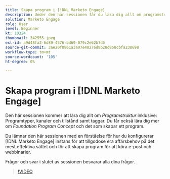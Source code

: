```yaml
---
title: Skapa program i [!DNL Marketo Engage]
description: Under den här sessionen får du lära dig allt om programstruktur, inklusive programtyper, kanaler och status samt taggar.
solution: Marketo Engage
role: User
level: Beginner
kt: 10324
thumbnail: 342555.jpeg
exl-id: a9d48fa2-6d89-4576-bd69-079c2e62b7d5
source-git-commit: 3ae20f0861a3a97e40276d8b20d858cbfa238698
workflow-type: tm+mt
source-wordcount: '105'
ht-degree: 0%

---
```


# Skapa program i [!DNL Marketo Engage]

Den här sessionen kommer att lära dig allt om *Programstruktur* inklusive: Programtyper, kanaler och tillstånd samt taggar. Du får också lära dig mer om *Foundation Program Concept* och det som skapar ett program.

Du lämnar den här sessionen med en förståelse för hur du konfigurerar [!DNL Marketo Engage] instans för att tillgodose era affärsbehov på det mest effektiva sättet och för att skapa program för att köra e-post och webbinarier.

Frågor och svar i slutet av sessionen besvarar alla dina frågor.

>[!VIDEO](https://video.tv.adobe.com/v/342555/?quality=12&learn=on)
